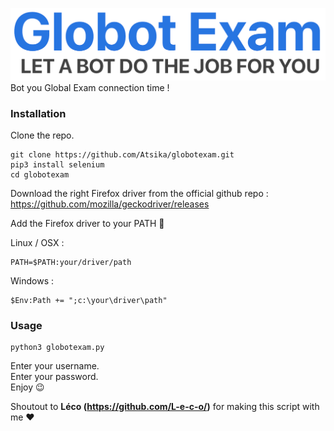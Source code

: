![globotexam.png](globotexam.png)
Bot you Global Exam connection time !

### Installation
Clone the repo.
```
git clone https://github.com/Atsika/globotexam.git
pip3 install selenium
cd globotexam
```  
  
Download the right Firefox driver from the official github repo : https://github.com/mozilla/geckodriver/releases  

Add the Firefox driver to your PATH 🦊  

Linux / OSX :
```
PATH=$PATH:your/driver/path
```

Windows :  
```
$Env:Path += ";c:\your\driver\path"
```

### Usage  
```
python3 globotexam.py
```  
Enter your username.  
Enter your password.  
Enjoy 😉  

Shoutout to **Léco (https://github.com/L-e-c-o/)** for making this script with me ❤️
